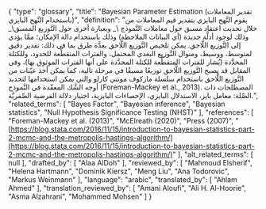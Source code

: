 {
    "type": "glossary",
    "title": "Bayesian Parameter Estimation (تقدير المعاملات باستخدام النَّهج البايزي)",
    "definition": "يقوم النَّهج البايزي بتقدير قيم المعاملات من خلال تحديث اعتقاد مسبق حول معاملات النَّموذج \\_ وبعبارة أخرى حول التَّوزيع المسبق\\_ وذلك لوجود أدلَّة جديدة (أي البيانات الملاحظة) وذلك باستخدام دالة الإمكان؛ ممَّا يؤدي إلى التَّوزيع اللَّاحق.  يمكن تلخيص التَّوزيع اللَّاحق بعدَّة طرق بما في ذلك:  تقدير دقيق لمتوسط، ووسيط، ومنوال التَّوزيع البعدي المحتمل، والفترات المتقطِّعة للحدود، وللكتلة المحدَّدة (يُشار للفترات المتقطِّعة للكتلة المحدَّدة على أنها الفترات الموثوق بها)، وفي المقابل قد يصبح التَّوزيع اللَّاحق توزيعًا مسبقًا في مرحلة تالية، كما يمكن أخذ عيّنات من التَّوزيع اللَّاحق باستخدام سلسلة ماركوف مونتي كارلو والتي يمكن استخدامها لتحديد أوجه الشَّك المعقّدة في النَّموذج (Foreman-Mackey et al., 2013). المصطلحات ذات الصِّلة: معامل بايز، الاستدلال البايزي، الإحصاءات البايزية، اختبار دلالة الفرضية الصِّفريَّة.",
    "related_terms": [
        "Bayes Factor",
        "Bayesian inference",
        "Bayesian statistics",
        "Null Hypothesis Significance Testing (NHST)"
    ],
    "references": [
        "Foreman-Mackey et al. (2013)",
        "McElreath (2020)",
        "Press (2007)",
        "[https://blog.stata.com/2016/11/15/introduction-to-bayesian-statistics-part-2-mcmc-and-the-metropolis-hastings-algorithm/](https://blog.stata.com/2016/11/15/introduction-to-bayesian-statistics-part-2-mcmc-and-the-metropolis-hastings-algorithm/)"
    ],
    "alt_related_terms": [
        null
    ],
    "drafted_by": [
        "Alaa AlDoh"
    ],
    "reviewed_by": [
        "Mahmoud Elsherif",
        "Helena Hartmann",
        "Dominik Kiersz",
        "Meng Liu",
        "Ana Todorovic",
        "Markus Weinmann"
    ],
    "language": "arabic",
    "translated_by": [
        "Ahlam Ahmed"
    ],
    "translation_reviewed_by": [
        "Amani Aloufi",
        "Ali H. Al-Hoorie",
        "Asma Alzahrani",
        "Mohammed Mohsen"
    ]
}